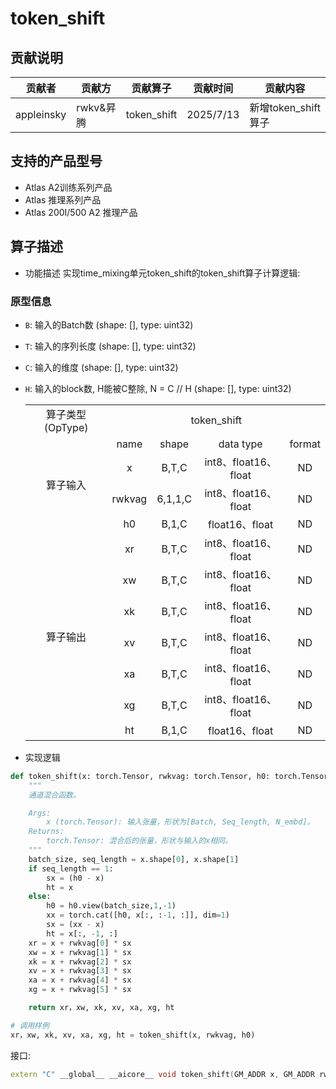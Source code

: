 # token_shift

## 贡献说明
| 贡献者    | 贡献方  | 贡献算子                | 贡献时间      | 贡献内容                    |
|--------|------|---------------------|-----------|-------------------------|
| appleinsky | rwkv&昇腾 | token_shift | 2025/7/13 | 新增token_shift算子 |

## 支持的产品型号

- Atlas A2训练系列产品
- Atlas 推理系列产品
- Atlas 200I/500 A2 推理产品
## 算子描述
- 功能描述
实现time_mixing单元token_shift的token_shift算子计算逻辑:

### 原型信息
- `B`: 输入的Batch数 (shape: [], type: uint32)
- `T`: 输入的序列长度 (shape: [], type: uint32) 
- `C`: 输入的维度 (shape: [], type: uint32)
- `H`: 输入的block数, H能被C整除, N = C // H (shape: [], type: uint32)
  <table>
    <tr><td rowspan="1" align="center">算子类型(OpType)</td><td colspan="4" align="center">token_shift</td></tr>
    </tr>
    <tr><td rowspan="4" align="center">算子输入</td><td align="center">name</td><td align="center">shape</td><td align="center">data type</td><td align="center">format</td></tr>
    <tr><td align="center">x</td><td align="center">B,T,C</td><td align="center">int8、float16、float</td><td align="center">ND</td></tr>
    <tr><td align="center">rwkvag</td><td align="center">6,1,1,C</td><td align="center">int8、float16、float</td><td align="center">ND</td></tr>
    <tr><td align="center">h0</td><td align="center">B,1,C</td><td align="center">float16、float</td><td align="center">ND</td></tr>

    </tr>
    </tr>
    <tr><td rowspan="7" align="center">算子输出</td>
    <td align="center">xr</td><td align="center">B,T,C</td><td align="center">int8、float16、float</td><td align="center">ND</td></tr>
    </tr>
    <td align="center">xw</td><td align="center">B,T,C</td><td align="center">int8、float16、float</td><td align="center">ND</td></tr>
    </tr>
    <td align="center">xk</td><td align="center">B,T,C</td><td align="center">int8、float16、float</td><td align="center">ND</td></tr>
    </tr>
    <td align="center">xv</td><td align="center">B,T,C</td><td align="center">int8、float16、float</td><td align="center">ND</td></tr>
    </tr>
    <td align="center">xa</td><td align="center">B,T,C</td><td align="center">int8、float16、float</td><td align="center">ND</td></tr>
    </tr>
    <td align="center">xg</td><td align="center">B,T,C</td><td align="center">int8、float16、float</td><td align="center">ND</td></tr>
    </tr>
    <td align="center">ht</td><td align="center">B,1,C</td><td align="center">float16、float</td><td align="center">ND</td>
    </tr>
  </table>

- 实现逻辑
```python
def token_shift(x: torch.Tensor, rwkvag: torch.Tensor, h0: torch.Tensor) -> torch.Tensor:
    """
    通道混合函数。

    Args:
        x (torch.Tensor): 输入张量，形状为[Batch, Seq_length, N_embd]。
    Returns:
        torch.Tensor: 混合后的张量，形状与输入的x相同。
    """
    batch_size, seq_length = x.shape[0], x.shape[1]
    if seq_length == 1:
        sx = (h0 - x)
        ht = x
    else:
        h0 = h0.view(batch_size,1,-1)
        xx = torch.cat([h0, x[:, :-1, :]], dim=1)
        sx = (xx - x)
        ht = x[:, -1, :]
    xr = x + rwkvag[0] * sx
    xw = x + rwkvag[1] * sx
    xk = x + rwkvag[2] * sx
    xv = x + rwkvag[3] * sx
    xa = x + rwkvag[4] * sx
    xg = x + rwkvag[5] * sx

    return xr，xw, xk, xv, xa, xg, ht

# 调用样例
xr，xw, xk, xv, xa, xg, ht = token_shift(x, rwkvag, h0)
```

接口:

```cpp
extern "C" __global__ __aicore__ void token_shift(GM_ADDR x, GM_ADDR rwkvag, GM_ADDR h0, GM_ADDR workspace, GM_ADDR tiling)
```